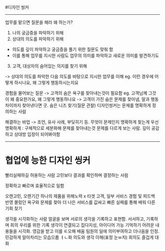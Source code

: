 #디자인 씽커
___
업무를 맡으면 질문을 해라
왜 하는가?
1. 나의 궁금증을 파악하기 위해
2. 상대의 의도를 파악하기 위해
  - 의도를 깊이 파악하고 궁금증을 풀기 위한 질문도 맞춰 함
  - 이를 통해 업무를 지시한 사람도 업무의 의미를 파악하고 새로운 의미를 발견하기도
3. 고객, 대상자의 숨어있는 의지를 찾기 위해

-> 상대의 의도를 파악한 다음 의도를 바탕으로 지시한 업무를 이해
eg. 이런 경우에 어떻게 하시나요, 왜 그렇게 행동하시는지요

경험을 물어보는 질문 -> 고객의 숨은 욕구를 찾아내는것이 필요함
eg.  고객님께 그것이 왜 중요한가요, 왜 그렇게 행동하나요 -> 고객이 가진 숨은 문제를 찾아냄, 말과 행동 차이까지 찾아낸다면 굿. 숨은 니즈 찾기(질문 관찰)
디자인씽커는 문제를 명확하게 정의하는 사람

해결하는 바업 -> 조언, 유사 사례, 부딪히기 등. 무엇이 문제인지 명확하게 찾는게 우선
명확하게 : 구체적으로 세분화해 문제를 찾아내는것
문제를 다르게 보는 사람. 깊이 공감하고 상대방 입장이 되어봐야함

___
# 협업에 능한 디자인 씽커

빨리실패하길 허용하는 사람
고민보다 결과를 확인하며 결정하는 사람

정확하고 빠르며 효율적으로 일함

오랜고민, 오랜기간 하나의 제품을 위해노력
x
타겟 고객, 일부 서비스 경험 및 피드백 반영
몰랐던 욕구와 문제를 찾아 더 나은 서비스를
값싸고 빠른 실패를 통해 배워 다른 기회 찾기

생각을 시각화하는 사람
얼굴을 보며 서로의 생각을 기록하고 표현함. 서서하고, 기록하며 회의
우리를 위한 기록
생각이 연결되고 집다지성, 아이디어 가능
기억하기 어려운 내용들을 시각화. 영감을 받고 이를 ㅌ오해 배움
팀원의 일에 의미부여하고 더나음을 인정. 민감하게 알아차리는 모습으롭 ㅕㄴ화
의도와 생각 이해(표정 눈ㅂ치)
회의도 즐겁게 대화
